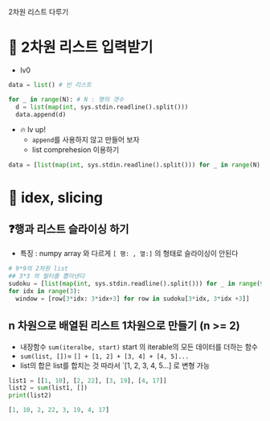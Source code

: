 2차원 리스트 다루기

# 📌 2차원 리스트 입력받기

- lv0
```python
data = list() # 빈 리스트

for _ in range(N): # N : 행의 갯수
  d = list(map(int, sys.stdin.readline().split()))
  data.append(d)
```

- 🔥 lv up!
  - `append`를 사용하지 않고 만들어 보자
  - list comprehesion 이용하기
```python
data = [list(map(int, sys.stdin.readline().split())) for _ in range(N)
```

# 📌 idex, slicing
## ❓행과 리스트 슬라이싱 하기
- 특징 : numpy array 와 다르게 `[ 행: , 열:]` 의 형태로 슬라이싱이 안된다
```python
# 9*9의 2차원 list
## 3*3 의 필터를 뽑아낸다
sudoku = [list(map(int, sys.stdin.readline().split())) for _ in range(9)]
for idx in range(3):
  window = [row[3*idx: 3*idx+3] for row in sudoku[3*idx, 3*idx +3]]
 ````
 ## n 차원으로 배열된 리스트 1차원으로 만들기 (n >= 2)
 - 내장함수 `sum(iteralbe, start)` start 의 iterable의 모든 데이터를 더하는 함수
 - `sum(list, [])`= `[] + [1, 2] + [3, 4] + [4, 5]...`
  - list의 합은 list를 합치는 것 따라서 `[1, 2, 3, 4, 5...] 로 변형 가능

```python
list1 = [[1, 10], [2, 22], [3, 19], [4, 17]]
list2 = sum(list1, [])
print(list2)

[1, 10, 2, 22, 3, 19, 4, 17]
```
 
 
